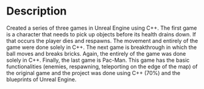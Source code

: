 # Description 
Created a series of three games in Unreal Engine using C++. The first game is a character that needs to pick up objects before its health drains down. If that occurs the player dies and respawns. The movement and entirely of the game were done solely in C++. The next game is breakthrough in which the ball moves and breaks bricks. Again, the entirely of the game was done solely in C++. Finally, the last game is Pac-Man. This game has the basic functionalities (enemies, respawning, teleporting on the edge of the map) of the original game and the project was done using C++ (70%) and the blueprints of Unreal Engine. 